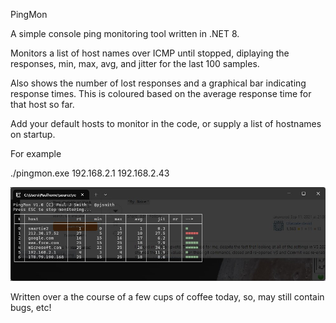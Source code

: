 PingMon

A simple console ping monitoring tool written in .NET 8.

Monitors a list of host names over ICMP until stopped, diplaying the responses, min, max, avg, and jitter for the last 100 samples.

Also shows the number of lost responses and a graphical bar indicating response times. This is coloured based on the average response time for that host so far.

Add your default hosts to monitor in the code, or supply a list of hostnames on startup.

For example

./pingmon.exe 192.168.2.1 192.168.2.43

![Alt text](WindowsTerminal_GKhN6YCEpd.jpg)

Written over a the course of a few cups of coffee today, so, may still contain bugs, etc!

